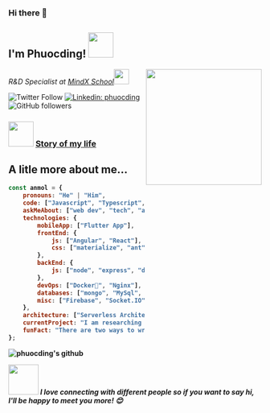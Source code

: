 ### Hi there 👋

<!--
**phuocding/phuocding** is a ✨ _special_ ✨ repository because its `README.md` (this file) appears on your GitHub profile.

Here are some ideas to get you started:

- 🔭 I’m currently working on ...
- 🌱 I’m currently learning ...
- 👯 I’m looking to collaborate on ...
- 🤔 I’m looking for help with ...
- 💬 Ask me about ...
- 📫 How to reach me: ...
- 😄 Pronouns: ...
- ⚡ Fun fact: ...
-->
<h2>I'm Phuocding! <img src="https://media.giphy.com/media/12oufCB0MyZ1Go/giphy.gif" width="50"></h2>
<img align='right' src="https://media.giphy.com/media/M9gbBd9nbDrOTu1Mqx/giphy.gif" width="230">
<p><em>R&D Specialist at <a href="http://www.mindx.edu.vn">MindX School</a><img src="https://media.giphy.com/media/WUlplcMpOCEmTGBtBW/giphy.gif" width="30"> 
</em></p>

![Twitter Follow](https://img.shields.io/twitter/follow/phuocding?label=Follow)
[![Linkedin: phuocding](https://img.shields.io/badge/-anmol-blue?style=flat-square&logo=Linkedin&logoColor=white&link=https://www.linkedin.com/in/phuocding/)](https://www.linkedin.com/in/phuocding/)
![GitHub followers](https://img.shields.io/github/followers/phuocding?label=Follow&style=social)

### <img src="https://media.giphy.com/media/VgCDAzcKvsR6OM0uWg/giphy.gif" width="50"> <span><b><a href="https://phuocding.github.io/blog" target="_blank">Story of my life</a><b><span>
    
## A litle more about me...

```javascript
const anmol = {
    pronouns: "He" | "Him",
    code: ["Javascript", "Typescript", "Dart", "Kotlin"],
    askMeAbout: ["web dev", "tech", "app dev", "teacher"],
    technologies: {
        mobileApp: ["Flutter App"],
        frontEnd: {
            js: ["Angular", "React"],
            css: ["materialize", "ant", "bootstrap"]
        },
        backEnd: {
            js: ["node", "express", "deno"]
        },
        devOps: ["Docker🐳", "Nginx"],
        databases: ["mongo", "MySql", "sqlite"],
        misc: ["Firebase", "Socket.IO"]
    },
    architecture: ["Serverless Architecture", "Progressive web applications", "Single page applications"],
    currentProject: "I am researching & developing about Tech Course in a coding school",
    funFact: "There are two ways to write error-free programs; only the third one works"
};
```
![phuocding's github](https://github-readme-stats.vercel.app/api?username=phuocding&show_icons=true&hide_border=true)

<img src="https://media.giphy.com/media/LnQjpWaON8nhr21vNW/giphy.gif" width="60"> <em><b>I love connecting with different people</b> so if you want to say <b>hi, I'll be happy to meet you more!</b> 😊</em>
